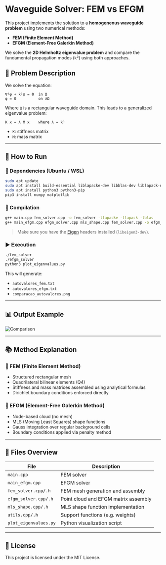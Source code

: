 # Waveguide Solver: FEM vs EFGM

This project implements the solution to a **homogeneous waveguide problem** using two numerical methods:
- **FEM (Finite Element Method)**
- **EFGM (Element-Free Galerkin Method)**

We solve the **2D Helmholtz eigenvalue problem** and compare the fundamental propagation modes (k²) using both approaches.

## 🧠 Problem Description

We solve the equation:

```
∇²φ + k²φ = 0  in Ω  
φ = 0          on ∂Ω
```

Where `Ω` is a rectangular waveguide domain. This leads to a generalized eigenvalue problem:

```
K x = λ M x    where λ = k²
```

- `K`: stiffness matrix
- `M`: mass matrix

---

## 🚀 How to Run

### 🐧 Dependencies (Ubuntu / WSL)

```bash
sudo apt update
sudo apt install build-essential liblapacke-dev libblas-dev liblapack-dev
sudo apt install python3 python3-pip
pip3 install numpy matplotlib
```

### 🔧 Compilation

```bash
g++ main.cpp fem_solver.cpp -o fem_solver -llapacke -llapack -lblas
g++ main_efgm.cpp efgm_solver.cpp mls_shape.cpp fem_solver.cpp -o efgm_solver -llapacke -llapack -lblas -I /usr/include/eigen3
```

> Make sure you have the [Eigen](https://eigen.tuxfamily.org/) headers installed (`libeigen3-dev`).

### ▶️ Execution

```bash
./fem_solver
./efgm_solver
python3 plot_eigenvalues.py
```

This will generate:
- `autovalores_fem.txt`
- `autovalores_efgm.txt`
- `comparacao_autovalores.png`

---

## 📊 Output Example

![Comparison](comparacao_autovalores.png)

---

## 📚 Method Explanation

### 🔷 FEM (Finite Element Method)

- Structured rectangular mesh
- Quadrilateral bilinear elements (Q4)
- Stiffness and mass matrices assembled using analytical formulas
- Dirichlet boundary conditions enforced directly

### 🔶 EFGM (Element-Free Galerkin Method)

- Node-based cloud (no mesh)
- MLS (Moving Least Squares) shape functions
- Gauss integration over regular background cells
- Boundary conditions applied via penalty method

---

## 📁 Files Overview

| File                 | Description                         |
|----------------------|-------------------------------------|
| `main.cpp`           | FEM solver                          |
| `main_efgm.cpp`      | EFGM solver                         |
| `fem_solver.cpp/.h`  | FEM mesh generation and assembly    |
| `efgm_solver.cpp/.h` | Point cloud and EFGM matrix assembly |
| `mls_shape.cpp/.h`   | MLS shape function implementation   |
| `utils.cpp/.h`       | Support functions (e.g. weights)    |
| `plot_eigenvalues.py`| Python visualization script         |

---

## 📄 License

This project is licensed under the MIT License.
